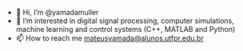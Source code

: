 - 👋 Hi, I’m @yamadamuller
- 👀 I’m interested in digital signal processing, computer simulations, machine learning and control systems (C++, MATLAB and Python)
- 📫 How to reach me mateusyamada@alunos.utfpr.edu.br 

<!---
yamadamuller/yamadamuller is a ✨ special ✨ repository because its `README.md` (this file) appears on your GitHub profile.
You can click the Preview link to take a look at your changes.
--->
